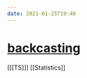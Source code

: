 ```yaml
---
date: 2021-01-25T19:40
---
```


# [backcasting](https://datageeek.com/2021/01/25/backcast-a-time-series-for-covid-19-truths/)


[[[TS]]]
[[Statistics]]
